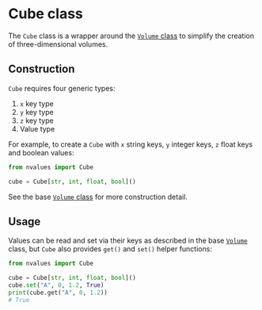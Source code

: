 # Cube class

The `Cube` class is a wrapper around the [`Volume` class](/volume) to simplify the creation of three-dimensional volumes.

## Construction

`Cube` requires four generic types:

1. `x` key type
1. `y` key type
1. `z` key type
1. Value type

For example, to create a `Cube` with `x` string keys, `y` integer keys, `z` float keys and boolean values:

```python
from nvalues import Cube

cube = Cube[str, int, float, bool]()
```

See the base [`Volume` class](/volume) for more construction detail.

## Usage

Values can be read and set via their keys as described in the base [`Volume`](/volume) class, but `Cube` also provides `get()` and `set()` helper functions:


```python
from nvalues import Cube

cube = Cube[str, int, float, bool]()
cube.set("A", 0, 1.2, True)
print(cube.get("A", 0, 1.2))
# True
```
